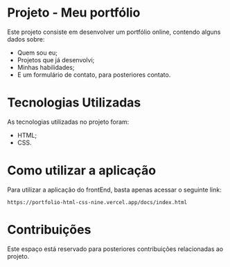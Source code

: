 # Projeto - Meu portfólio
Este projeto consiste em desenvolver um portfólio online, contendo alguns dados sobre:
- Quem sou eu;
- Projetos que já desenvolvi;
- Minhas habilidades;
- E um formulário de contato, para posteriores contato.

# Tecnologias Utilizadas
As tecnologias utilizadas no projeto foram:
- HTML;
- CSS.

# Como utilizar a aplicação
Para utilizar a aplicação do frontEnd, basta apenas acessar o seguinte link:

`https://portfolio-html-css-nine.vercel.app/docs/index.html`

# Contribuições
Este espaço está reservado para posteriores contribuições relacionadas ao projeto.
